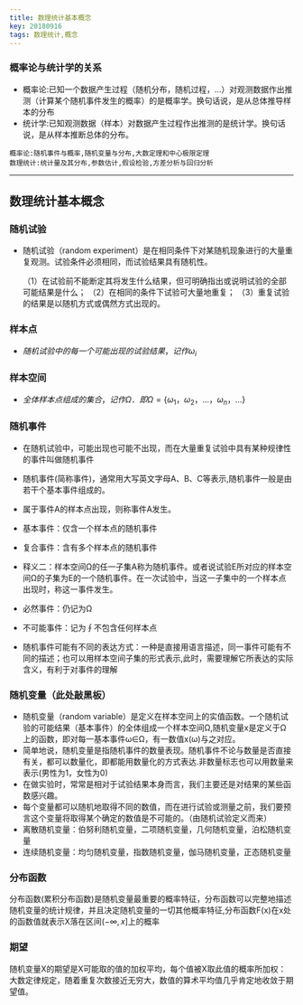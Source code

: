 ```yaml
---
title: 数理统计基本概念
key: 20180916
tags: 数理统计,概念
---
```



### 概率论与统计学的关系
- 概率论:已知一个数据产生过程（随机分布，随机过程，...）对观测数据作出推测（计算某个随机事件发生的概率）的是概率学。换句话说，是从总体推导样本的分布
- 统计学:已知观测数据（样本）对数据产生过程作出推测的是统计学。换句话说，是从样本推断总体的分布。

```
概率论:随机事件与概率,随机变量与分布,大数定理和中心极限定理
数理统计:统计量及其分布,参数估计,假设检验,方差分析与回归分析
```
---
## 数理统计基本概念

### 随机试验
- 随机试验（random experiment）是在相同条件下对某随机现象进行的大量重复观测。试验条件必须相同，而试验结果具有随机性。

	（1）在试验前不能断定其将发生什么结果，但可明确指出或说明试验的全部可能结果是什么；
	（2）在相同的条件下试验可大量地重复；
	（3）重复试验的结果是以随机方式或偶然方式出现的。

### 样本点
- $随机试验中的每一个可能出现的试验结果，记作ω_i$

### 样本空间
- $全体样本点组成的集合，记作Ω．即Ω=\{ω_1，ω_2，…，ω_n，…\}$

### 随机事件
- 在随机试验中，可能出现也可能不出现，而在大量重复试验中具有某种规律性的事件叫做随机事件
- 随机事件(简称事件)，通常用大写英文字母A、B、C等表示,随机事件一般是由若干个基本事件组成的。
- 属于事件A的样本点出现，则称事件A发生。
- 基本事件：仅含一个样本点的随机事件
- 复合事件：含有多个样本点的随机事件

- 释义二：样本空间Ω的任一子集A称为随机事件。或者说试验E所对应的样本空间Ω的子集为E的一个随机事件。在一次试验中，当这一子集中的一个样本点出现时，称这一事件发生。
- 必然事件：仍记为Ω
- 不可能事件：记为∮不包含任何样本点

- 随机事件可能有不同的表达方式：一种是直接用语言描述，同一事件可能有不同的描述；也可以用样本空间子集的形式表示,此时，需要理解它所表达的实际含义，有利于对事件的理解

### 随机变量（此处敲黑板）
- 随机变量（random variable）是定义在样本空间上的实值函数。一个随机试验的可能结果（基本事件）的全体组成一个样本空间Ω,随机变量x是定义于Ω上的函数，即对每一基本事件ω∈Ω，有一数值x(ω)与之对应。
- 简单地说，随机变量是指随机事件的数量表现。随机事件不论与数量是否直接有关，都可以数量化，即都能用数量化的方式表达.非数量标志也可以用数量来表示(男性为1，女性为0)
- 在做实验时，常常是相对于试验结果本身而言，我们主要还是对结果的某些函数感兴趣。
- 每个变量都可以随机地取得不同的数值，而在进行试验或测量之前，我们要预言这个变量将取得某个确定的数值是不可能的。（由随机试验定义而来）
- 离散随机变量：伯努利随机变量，二项随机变量，几何随机变量，泊松随机变量
- 连续随机变量：均匀随机变量，指数随机变量，伽马随机变量，正态随机变量

### 分布函数

分布函数(累积分布函数)是随机变量最重要的概率特征，分布函数可以完整地描述随机变量的统计规律，并且决定随机变量的一切其他概率特征,分布函数F(x)在x处的函数值就表示X落在区间$(-\infty,x]$上的概率

### 期望
随机变量X的期望是X可能取的值的加权平均，每个值被X取此值的概率所加权：大数定律规定，随着重复次数接近无穷大，数值的算术平均值几乎肯定地收敛于期望值。